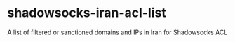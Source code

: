 # shadowsocks-iran-acl-list
A list of filtered or sanctioned domains and IPs in Iran for Shadowsocks ACL
